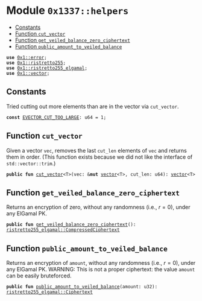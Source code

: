 
<a name="0x1337_helpers"></a>

# Module `0x1337::helpers`



-  [Constants](#@Constants_0)
-  [Function `cut_vector`](#0x1337_helpers_cut_vector)
-  [Function `get_veiled_balance_zero_ciphertext`](#0x1337_helpers_get_veiled_balance_zero_ciphertext)
-  [Function `public_amount_to_veiled_balance`](#0x1337_helpers_public_amount_to_veiled_balance)


<pre><code><b>use</b> <a href="../../../framework/libra2-stdlib/../move-stdlib/doc/error.md#0x1_error">0x1::error</a>;
<b>use</b> <a href="../../../framework/libra2-stdlib/doc/ristretto255.md#0x1_ristretto255">0x1::ristretto255</a>;
<b>use</b> <a href="">0x1::ristretto255_elgamal</a>;
<b>use</b> <a href="../../../framework/libra2-stdlib/../move-stdlib/doc/vector.md#0x1_vector">0x1::vector</a>;
</code></pre>



<a name="@Constants_0"></a>

## Constants


<a name="0x1337_helpers_EVECTOR_CUT_TOO_LARGE"></a>

Tried cutting out more elements than are in the vector via <code>cut_vector</code>.


<pre><code><b>const</b> <a href="helpers.md#0x1337_helpers_EVECTOR_CUT_TOO_LARGE">EVECTOR_CUT_TOO_LARGE</a>: u64 = 1;
</code></pre>



<a name="0x1337_helpers_cut_vector"></a>

## Function `cut_vector`

Given a vector <code>vec</code>, removes the last <code>cut_len</code> elements of <code>vec</code> and returns them in order. (This function
exists because we did not like the interface of <code>std::vector::trim</code>.)


<pre><code><b>public</b> <b>fun</b> <a href="helpers.md#0x1337_helpers_cut_vector">cut_vector</a>&lt;T&gt;(vec: &<b>mut</b> <a href="../../../framework/libra2-stdlib/../move-stdlib/doc/vector.md#0x1_vector">vector</a>&lt;T&gt;, cut_len: u64): <a href="../../../framework/libra2-stdlib/../move-stdlib/doc/vector.md#0x1_vector">vector</a>&lt;T&gt;
</code></pre>



<a name="0x1337_helpers_get_veiled_balance_zero_ciphertext"></a>

## Function `get_veiled_balance_zero_ciphertext`

Returns an encryption of zero, without any randomness (i.e., $r=0$), under any ElGamal PK.


<pre><code><b>public</b> <b>fun</b> <a href="helpers.md#0x1337_helpers_get_veiled_balance_zero_ciphertext">get_veiled_balance_zero_ciphertext</a>(): <a href="_CompressedCiphertext">ristretto255_elgamal::CompressedCiphertext</a>
</code></pre>



<a name="0x1337_helpers_public_amount_to_veiled_balance"></a>

## Function `public_amount_to_veiled_balance`

Returns an encryption of <code>amount</code>, without any randomness (i.e., $r=0$), under any ElGamal PK.
WARNING: This is not a proper ciphertext: the value <code>amount</code> can be easily bruteforced.


<pre><code><b>public</b> <b>fun</b> <a href="helpers.md#0x1337_helpers_public_amount_to_veiled_balance">public_amount_to_veiled_balance</a>(amount: u32): <a href="_Ciphertext">ristretto255_elgamal::Ciphertext</a>
</code></pre>
